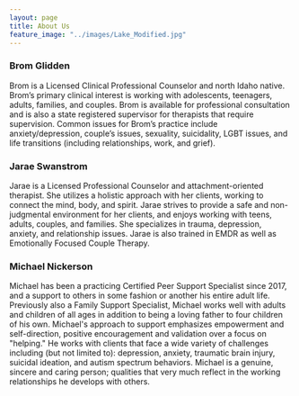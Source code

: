 ```yaml
---
layout: page
title: About Us
feature_image: "../images/Lake_Modified.jpg"
---
```


### Brom Glidden

Brom is a Licensed Clinical Professional Counselor and north Idaho native. Brom’s primary clinical interest is working with adolescents, teenagers, adults, families, and couples. Brom is available for professional consultation and is also a state registered supervisor for therapists that require supervision. Common issues for Brom’s practice include anxiety/depression, couple’s issues, sexuality, suicidality, LGBT issues, and life transitions (including relationships, work, and grief).



### Jarae Swanstrom

Jarae is a Licensed Professional Counselor and attachment-oriented therapist. She utilizes a holistic approach with her clients, working to connect the mind, body, and spirit. Jarae strives to provide a safe and non-judgmental environment for her clients, and enjoys working with teens, adults, couples, and families. She specializes in trauma, depression, anxiety, and relationship issues. Jarae is also trained in EMDR as well as Emotionally Focused Couple Therapy. 


### Michael Nickerson

Michael has been a practicing Certified Peer Support Specialist since 2017, and a support to others in some fashion or another his entire adult life. Previously also a Family Support Specialist, Michael works well with adults and children of all ages in addition to being a loving father to four children of his own. Michael's approach to support emphasizes empowerment and self-direction, positive encouragement and validation over a focus on "helping." He works with clients that face a wide variety of challenges including (but not limited to): depression, anxiety, traumatic brain injury, suicidal ideation, and autism spectrum behaviors. Michael is a genuine, sincere and caring person; qualities that very much reflect in the working relationships he develops with others.
